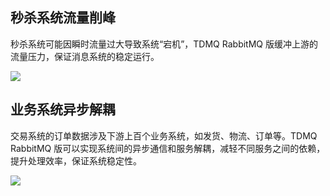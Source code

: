 ## 秒杀系统流量削峰

秒杀系统可能因瞬时流量过大导致系统“宕机”，TDMQ RabbitMQ 版缓冲上游的流量压力，保证消息系统的稳定运行。

![](https://qcloudimg.tencent-cloud.cn/raw/26acc857144153c8e8c6214a1ea96335.svg)

## 业务系统异步解耦

交易系统的订单数据涉及下游上百个业务系统，如发货、物流、订单等。TDMQ RabbitMQ 版可以实现系统间的异步通信和服务解耦，减轻不同服务之间的依赖，提升处理效率，保证系统稳定性。

![](https://qcloudimg.tencent-cloud.cn/raw/6b5b304edd6063cdb044e8f721ea9419.svg)
